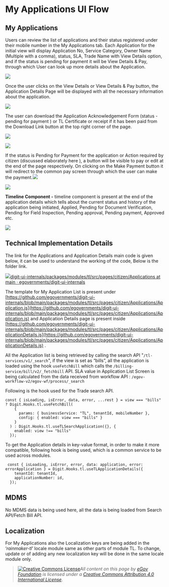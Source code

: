 # My Applications UI Flow

## **My Applications**

Users can review the list of applications and their status registered under their mobile number in the My Applications tab. Each Application for the initial view will display Application No, Service Category, Owner Name (Multiple with a comma), status, SLA, Trade Name with View Details option, and if the status is pending for payment it will be View Details & Pay, through which User can look up more details about the Application.

![](<../../../../.gitbook/assets/image (231) (2).png>)

Once the user clicks on the View Details or View Details & Pay button, the Application Details Page will be displayed with all the necessary information about the application.

![](<../../../../.gitbook/assets/image (260).png>)

The user can download the Application Acknowledgement Form (status - pending for payment ) or TL Certificate or receipt if it has been paid from the Download Link button at the top right corner of the page.

![](<../../../../.gitbook/assets/image (148).png>)

![](<../../../../.gitbook/assets/image (150).png>)

If the status is Pending for Payment for the application or Action required by citizen (discussed elaborately here ), a button will be visible to pay or edit at the end of the page respectively. On clicking on the Make Payment button it will redirect to the common pay screen through which the user can make the payment.![](blob:https://digit-discuss.atlassian.net/8f85d8c7-d4dc-4930-92e8-a18a82d51836#media-blob-url=true\&id=35f02c5a-b373-4b64-ac43-ef0026ae3434\&collection=contentId-1847492858\&contextId=1847492858\&mimeType=image%2Fpng\&name=Screenshot%20from%202021-07-28%2011-34-09.png\&size=1542\&width=246\&height=30)

![](<../../../../.gitbook/assets/image (270).png>)

**Timeline Component -** timeline component is present at the end of the application details which tells about the current status and history of the application being initiated, Applied, Pending for Document Verification, Pending for Field Inspection, Pending approval, Pending payment, Approved etc.

![](<../../../../.gitbook/assets/image (257).png>)

## **Technical Implementation Details**

The link for the Applications and Application Details main code is given below, it can be used to understand the working of the code, Below is the folder link.

[![](https://github.com/fluidicon.png)digit-ui-internals/packages/modules/tl/src/pages/citizen/Applications at main · egovernments/digit-ui-internals](https://github.com/egovernments/digit-ui-internals/tree/main/packages/modules/tl/src/pages/citizen/Applications)

The template for My Application List is present under [https://github.com/egovernments/digit-ui-internals/blob/main/packages/modules/tl/src/pages/citizen/Applications/Application.js](https://github.com/egovernments/digit-ui-internals/blob/main/packages/modules/tl/src/pages/citizen/Applications/Application.js) and Application Details page is present inside [https://github.com/egovernments/digit-ui-internals/blob/main/packages/modules/tl/src/pages/citizen/Applications/ApplicationDetails.js](https://github.com/egovernments/digit-ui-internals/blob/main/packages/modules/tl/src/pages/citizen/Applications/ApplicationDetails.js) .

All the Application list is being retrieved by calling the search API "`/tl-services/v1/_search`", if the view is set as “bills”, all the application is loaded using the hook `useFetchBill` which calls the `/billing-service/bill/v2/_fetchbill` API. SLA value in Application List Screen is being calculated from the data received from workflow API : `/egov-workflow-v2/egov-wf/process/_search`

Following is the hook used for the Trade search API.

```
const { isLoading, isError, data, error, ...rest } = view === "bills" ? Digit.Hooks.tl.useFetchBill(
    {
      params: { businessService: "TL", tenantId, mobileNumber },
      config: { enabled: view === "bills" }
    }
  ) : Digit.Hooks.tl.useTLSearchApplication({}, {
    enabled: view !== "bills"
  });
```

To get the Application details in key-value format, in order to make it more compatible, following hook is being used, which is a common service to be used across modules.

```
 const { isLoading, isError, error, data: application, error: errorApplication } = Digit.Hooks.tl.useTLApplicationDetails({
    tenantId: tenantId,
    applicationNumber: id,
  });
```

## **MDMS**

No MDMS data is being used here, all the data is being loaded from Search API/Fetch Bill API.

## **Localization**

For My Applications also the Localization keys are being added in the ‘_rainmaker-tl_’ locale module same as other parts of module TL. To change, update or of adding any new localization key will be done in the same locale module only.

> [![Creative Commons License](https://i.creativecommons.org/l/by/4.0/80x15.png)_​_](http://creativecommons.org/licenses/by/4.0/)_All content on this page by_ [_eGov Foundation_](https://egov.org.in/) _is licensed under a_ [_Creative Commons Attribution 4.0 International License_](http://creativecommons.org/licenses/by/4.0/)_._
